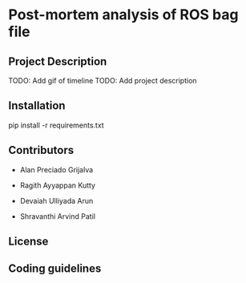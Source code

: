 # Post-mortem analysis of ROS bag file

## Project Description

TODO: Add gif of timeline
TODO: Add project description

## Installation

pip install -r requirements.txt

##  Contributors 

- Alan Preciado Grijalva
- Ragith Ayyappan Kutty
- Devaiah Ulliyada Arun

- Shravanthi Arvind Patil 



## License

## Coding guidelines
